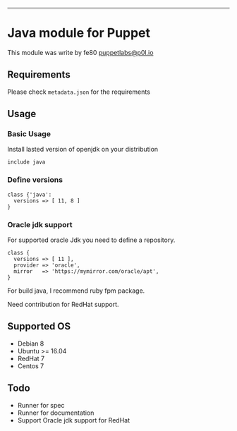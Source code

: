 ---
# Java module for Puppet

This module was write by fe80 <puppetlabs@p0l.io>

## Requirements

Please check `metadata.json` for the requirements

## Usage

### Basic Usage

Install lasted version of openjdk on your distribution

```puppet
include java
```

### Define versions

```puppet
class {'java':
  versions => [ 11, 8 ]
}
```

### Oracle jdk support

For supported oracle Jdk you need to define a repository.

```puppet
class {
  versions => [ 11 ],
  provider => 'oracle',
  mirror   => 'https://mymirror.com/oracle/apt',
}
```

For build java, I recommend ruby fpm package.

Need contribution for RedHat support.

## Supported OS

* Debian 8
* Ubuntu >= 16.04
* RedHat 7
* Centos 7

## Todo
* Runner for spec
* Runner for documentation
* Support Oracle jdk support for RedHat
